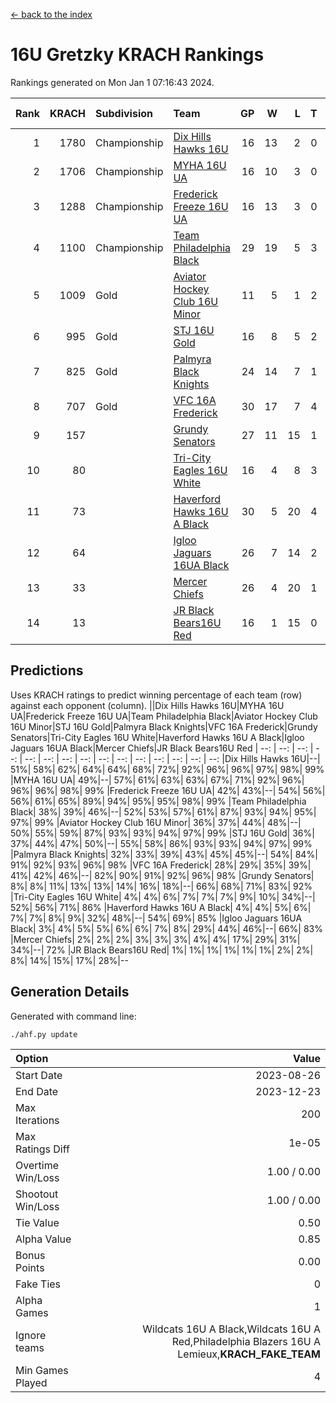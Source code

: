 [<- back to the index](readme.md)
# 16U Gretzky KRACH Rankings
Rankings generated on Mon Jan  1 07:16:43 2024.

Rank|KRACH|Subdivision|Team|GP|W|L|T|OTW|OTL|SoS|Exp Wins|Win Diff
---:|---:|:---|:---|---:|---:|---:|---:|---:|---:|---:|---:|---:
1|1780|Championship|[Dix Hills Hawks 16U](https://gamesheetstats.com/seasons/3659/teams/140688/schedule)|16|13|2|0|1|0|345|14.8|-0.0
2|1706|Championship|[MYHA 16U UA](https://gamesheetstats.com/seasons/3659/teams/140695/schedule)|16|10|3|0|2|1|653|12.8|-0.0
3|1288|Championship|[Frederick Freeze 16U UA](https://gamesheetstats.com/seasons/3659/teams/140689/schedule)|16|13|3|0|0|0|367|13.9|0.0
4|1100|Championship|[Team Philadelphia Black](https://gamesheetstats.com/seasons/3659/teams/140698/schedule)|29|19|5|3|1|1|551|22.3|-0.0
5|1009|Gold|[Aviator Hockey Club 16U Minor](https://gamesheetstats.com/seasons/3659/teams/140687/schedule)|11|5|1|2|2|1|549|8.9|0.0
6|995|Gold|[STJ 16U Gold](https://gamesheetstats.com/seasons/3659/teams/140697/schedule)|16|8|5|2|1|0|709|10.8|-0.0
7|825|Gold|[Palmyra Black Knights](https://gamesheetstats.com/seasons/3659/teams/140696/schedule)|24|14|7|1|2|0|586|17.3|-0.0
8|707|Gold|[VFC 16A Frederick](https://gamesheetstats.com/seasons/3659/teams/140700/schedule)|30|17|7|4|0|2|674|19.8|-0.0
9|157||[Grundy Senators](https://gamesheetstats.com/seasons/3659/teams/140690/schedule)|27|11|15|1|0|0|592|12.4|0.0
10|80||[Tri-City Eagles 16U White](https://gamesheetstats.com/seasons/3659/teams/140699/schedule)|16|4|8|3|0|1|358|6.4|0.0
11|73||[Haverford Hawks 16U A Black](https://gamesheetstats.com/seasons/3659/teams/140691/schedule)|30|5|20|4|0|1|723|7.9|0.0
12|64||[Igloo Jaguars 16UA Black](https://gamesheetstats.com/seasons/3659/teams/140692/schedule)|26|7|14|2|0|3|627|8.9|0.0
13|33||[Mercer Chiefs](https://gamesheetstats.com/seasons/3659/teams/140694/schedule)|26|4|20|1|1|0|633|6.4|0.0
14|13||[JR Black Bears16U Red](https://gamesheetstats.com/seasons/3659/teams/140693/schedule)|16|1|15|0|0|0|388|1.9|0.0

## Predictions
Uses KRACH ratings to predict winning percentage of each team (row) against each opponent (column).
||Dix Hills Hawks 16U|MYHA 16U UA|Frederick Freeze 16U UA|Team Philadelphia Black|Aviator Hockey Club 16U Minor|STJ 16U Gold|Palmyra Black Knights|VFC 16A Frederick|Grundy Senators|Tri-City Eagles 16U White|Haverford Hawks 16U A Black|Igloo Jaguars 16UA Black|Mercer Chiefs|JR Black Bears16U Red
| --: | --: | --: | --: | --: | --: | --: | --: | --: | --: | --: | --: | --: | --: | --: 
|Dix Hills Hawks 16U|--| 51%| 58%| 62%| 64%| 64%| 68%| 72%| 92%| 96%| 96%| 97%| 98%| 99%
|MYHA 16U UA| 49%|--| 57%| 61%| 63%| 63%| 67%| 71%| 92%| 96%| 96%| 96%| 98%| 99%
|Frederick Freeze 16U UA| 42%| 43%|--| 54%| 56%| 56%| 61%| 65%| 89%| 94%| 95%| 95%| 98%| 99%
|Team Philadelphia Black| 38%| 39%| 46%|--| 52%| 53%| 57%| 61%| 87%| 93%| 94%| 95%| 97%| 99%
|Aviator Hockey Club 16U Minor| 36%| 37%| 44%| 48%|--| 50%| 55%| 59%| 87%| 93%| 93%| 94%| 97%| 99%
|STJ 16U Gold| 36%| 37%| 44%| 47%| 50%|--| 55%| 58%| 86%| 93%| 93%| 94%| 97%| 99%
|Palmyra Black Knights| 32%| 33%| 39%| 43%| 45%| 45%|--| 54%| 84%| 91%| 92%| 93%| 96%| 98%
|VFC 16A Frederick| 28%| 29%| 35%| 39%| 41%| 42%| 46%|--| 82%| 90%| 91%| 92%| 96%| 98%
|Grundy Senators|  8%|  8%| 11%| 13%| 13%| 14%| 16%| 18%|--| 66%| 68%| 71%| 83%| 92%
|Tri-City Eagles 16U White|  4%|  4%|  6%|  7%|  7%|  7%|  9%| 10%| 34%|--| 52%| 56%| 71%| 86%
|Haverford Hawks 16U A Black|  4%|  4%|  5%|  6%|  7%|  7%|  8%|  9%| 32%| 48%|--| 54%| 69%| 85%
|Igloo Jaguars 16UA Black|  3%|  4%|  5%|  5%|  6%|  6%|  7%|  8%| 29%| 44%| 46%|--| 66%| 83%
|Mercer Chiefs|  2%|  2%|  2%|  3%|  3%|  3%|  4%|  4%| 17%| 29%| 31%| 34%|--| 72%
|JR Black Bears16U Red|  1%|  1%|  1%|  1%|  1%|  1%|  2%|  2%|  8%| 14%| 15%| 17%| 28%|--

## Generation Details

Generated with command line:
```
./ahf.py update
```

| Option | Value |
| :----- | ----: |
| Start Date | 2023-08-26 |
| End Date | 2023-12-23 |
| Max Iterations | 200 |
| Max Ratings Diff | 1e-05 |
| Overtime Win/Loss | 1.00 / 0.00 |
| Shootout Win/Loss | 1.00 / 0.00 |
| Tie Value | 0.50 |
| Alpha Value | 0.85 |
| Bonus Points | 0.00 |
| Fake Ties | 0 |
| Alpha Games | 1 |
| Ignore teams | Wildcats 16U A Black,Wildcats 16U A Red,Philadelphia Blazers 16U A Lemieux,__KRACH_FAKE_TEAM__ |
| Min Games Played | 4 |


